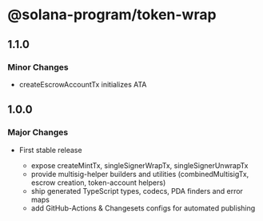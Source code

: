 # @solana-program/token-wrap

## 1.1.0

### Minor Changes

- createEscrowAccountTx initializes ATA

## 1.0.0

### Major Changes

- First stable release

  - expose createMintTx, singleSignerWrapTx, singleSignerUnwrapTx
  - provide multisig-helper builders and utilities (combinedMultisigTx, escrow creation, token-account helpers)
  - ship generated TypeScript types, codecs, PDA finders and error maps
  - add GitHub-Actions & Changesets configs for automated publishing
